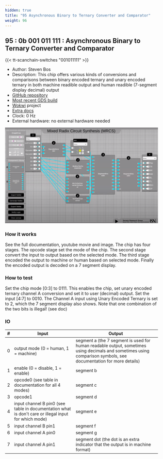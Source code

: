 ```yaml
---
hidden: true
title: "95 Asynchronous Binary to Ternary Converter and Comparator"
weight: 96
---
```


## 95 : 0b 001 011 111 : Asynchronous Binary to Ternary Converter and Comparator

{{< tt-scanchain-switches "001011111" >}}

* Author: Steven Bos
* Description: This chip offers various kinds of conversions and comparisons between binary encoded ternary and unary encoded ternary in both machine readible output and human readible (7-segment display decimal) output
* [GitHub repository](https://github.com/aiunderstand/tt02-async-binary-ternary-convert-compare)
* [Most recent GDS build](https://github.com/aiunderstand/tt02-async-binary-ternary-convert-compare/actions/runs/3569693118)
* [Wokwi](https://wokwi.com/projects/341277789473735250) project
* [Extra docs](https://github.com/aiunderstand/tt02-async-binary-ternary-convert-compare/blob/main/README.md)
* Clock: 0 Hz
* External hardware: no external hardware needed

![picture](images/asyncbinterconvcomp.png)

### How it works

See the full documentation, youtube movie and image. The chip has four stages. The opcode stage set the mode of the chip. The second stage convert the input to output based on the selected mode. The third stage encoded the output to machine or human based on selected mode. Finally the encoded output is decoded on a 7 segment display.

### How to test

Set the chip mode [0:3] to 0111. This enables the chip, set unary encoded ternary channel A conversion and set it to user (decimal) output. Set the input [4:7] to 0010. The Channel A input using Unary Encoded Ternary is set to 2, which the 7 segment display also shows. Note that one combination of the two bits is illegal! (see doc)

### IO

| # | Input        | Output       |
|---|--------------|--------------|
| 0 | output mode (0 = human, 1 = machine)  | segment a (the 7 segment is used for human readable output, sometimes using decimals and sometimes using comparison symbols, see documentation for more details) |
| 1 | enable (0 = disable, 1 = enable)  | segment b |
| 2 | opcode0 (see table in documentation for all 4 modes)  | segment c |
| 3 | opcode1  | segment d |
| 4 | input channel B pin0 (see table in documentation what is don't care or illegal input for which mode)  | segment e |
| 5 | input channel B pin1  | segment f |
| 6 | input channel A pin0  | segment g |
| 7 | input channel A pin1  | segment dot (the dot is an extra indicator that the output is in machine format) |

